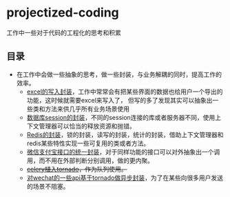# projectized-coding
工作中一些对于代码的工程化的思考和积累

## 目录
- 在工作中会做一些抽象的思考，做一些封装，与业务解耦的同时，提高工作的效率。
    - [excel的写入封装](geeknical_excel/geek_excel_util.py)，工作中常常会有把某些界面的数据也给用户一个导出的功能，这时候就需要excel来写入了，
    但写的多了发现其实可以抽象出一些类和方法来供几乎所有业务场景使用
    - [数据库session的封装](geeknical_db/geek_db_util.py)，不同的session连接的库或者服务器不同，使用上下文管理器可以恰当的释放资源和抛错。
    - [Redis的封装](geeknical_redis/geek_redis_util.py)，锁的封装，读写的封装，统计的封装，借助上下文管理器和redis某些特性实现一些可复用的类或者方法。
    - [微信支付宝接口的统一封装](geeknical_pay/geek_pay_doc.md)，对于同样功能的接口可以对外抽象出一个调用，而不用在外部判断分别调用，做的更内聚。
    - [~~celery植入tornado~~](geeknical_celery/geek_celery_task.py)~~，作为队列使用。~~
    - [对wechat的一些api基于tornado做异步封装](geeknical_wechat/geek_wechat_doc.md)，为了在某些向很多用户发送的场景不阻塞。
